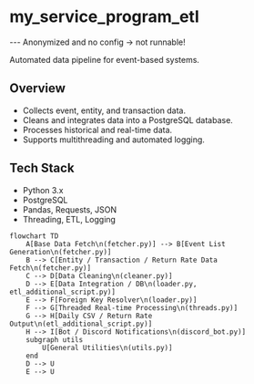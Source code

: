 # my_service_program_etl
--- Anonymized and no config -> not runnable! 

Automated data pipeline for event-based systems.  

## Overview
- Collects event, entity, and transaction data.
- Cleans and integrates data into a PostgreSQL database.
- Processes historical and real-time data.
- Supports multithreading and automated logging.

## Tech Stack
- Python 3.x
- PostgreSQL
- Pandas, Requests, JSON
- Threading, ETL, Logging

```mermaid
flowchart TD
    A[Base Data Fetch\n(fetcher.py)] --> B[Event List Generation\n(fetcher.py)]
    B --> C[Entity / Transaction / Return Rate Data Fetch\n(fetcher.py)]
    C --> D[Data Cleaning\n(cleaner.py)]
    D --> E[Data Integration / DB\n(loader.py, etl_additional_script.py)]
    E --> F[Foreign Key Resolver\n(loader.py)]
    F --> G[Threaded Real-time Processing\n(threads.py)]
    G --> H[Daily CSV / Return Rate Output\n(etl_additional_script.py)]
    H --> I[Bot / Discord Notifications\n(discord_bot.py)]
    subgraph utils
        U[General Utilities\n(utils.py)]
    end
    D --> U
    E --> U
